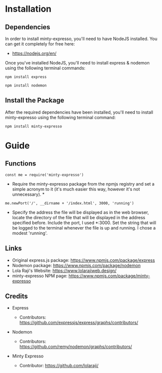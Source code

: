 # Installation #
## Dependencies ##
In order to install minty-expresso, you'll need to have NodeJS installed. You can get it completely for free here:
  * https://nodejs.org/en/

Once you've installed NodeJS, you'll need to install express & nodemon using the following terminal commands:

``` javascript:
npm install express
```

``` javascript:
npm install nodemon
```

## Install the Package ##

After the required dependencies have been installed, you'll need to install minty-expresso using the following terminal command:

``` javascript:
npm install minty-expresso
```

# Guide #
## Functions ##

``` javascript:
const me = require('minty-expresso')
```
* Require the minty-expresso package from the npmjs registry and set a simple acronym to it (it's much easier this way, however it's not unnecessary). *

``` javascript:
me.newPort('/', __dirname + '/index.html', 3000, 'running')
```

* Specify the address the file will be displayed as in the web browser, locate the directory of the file that will be displayed in the address specified before. Include the port, I used *:3000. Set the string that will be logged to the terminal whenever the file is up and running. I chose a modest 'running'.


## Links ##

* Original express.js package: https://www.npmjs.com/package/express
* Nodemon package: https://www.npmjs.com/package/nodemon
* Lola Raji's  Website: https://www.lolarajiweb.design/
* minty-expresso NPM page: https://www.npmjs.com/package/minty-expresso

## Credits ##
* Express

    * Contributors: https://github.com/expressjs/express/graphs/contributors/

* Nodemon

    * Contributors: https://github.com/remy/nodemon/graphs/contributors/

* Minty Expresso

    * Contributor: https://github.com/lolaraji/
